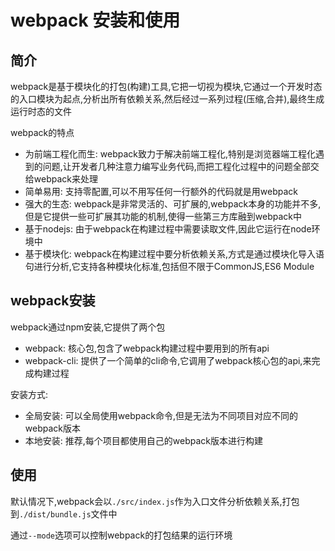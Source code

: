 # webpack 安装和使用

## 简介
webpack是基于模块化的打包(构建)工具,它把一切视为模块,它通过一个开发时态的入口模块为起点,分析出所有依赖关系,然后经过一系列过程(压缩,合并),最终生成运行时态的文件

webpack的特点
- 为前端工程化而生: webpack致力于解决前端工程化,特别是浏览器端工程化遇到的问题,让开发者几种注意力编写业务代码,而把工程化过程中的问题全部交给webpack来处理
- 简单易用: 支持零配置,可以不用写任何一行额外的代码就是用webpack
- 强大的生态: webpack是非常灵活的、可扩展的,webpack本身的功能并不多,但是它提供一些可扩展其功能的机制,使得一些第三方库融到webpack中
- 基于nodejs: 由于webpack在构建过程中需要读取文件,因此它运行在node环境中
- 基于模块化: webpack在构建过程中要分析依赖关系,方式是通过模块化导入语句进行分析,它支持各种模块化标准,包括但不限于CommonJS,ES6 Module

## webpack安装

webpack通过npm安装,它提供了两个包
- webpack: 核心包,包含了webpack构建过程中要用到的所有api
- webpack-cli: 提供了一个简单的cli命令,它调用了webpack核心包的api,来完成构建过程

安装方式: 
- 全局安装: 可以全局使用webpack命令,但是无法为不同项目对应不同的webpack版本
- 本地安装: 推荐,每个项目都使用自己的webpack版本进行构建

## 使用

默认情况下,webpack会以`./src/index.js`作为入口文件分析依赖关系,打包到`./dist/bundle.js`文件中

通过`--mode`选项可以控制webpack的打包结果的运行环境
